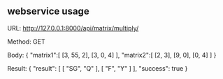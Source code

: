 ## webservice usage

URL: http://127.0.0.1:8000/api/matrix/multiply/

Method: GET

Body:
{
    "matrix1":[
        [3, 55, 2],
        [3, 0, 4]
    ],
    "matrix2":[
        [2, 3],
        [9, 0],
        [0, 4]
    ]
}

Result:
{
    "result": [
        [
            "SG",
            "Q"
        ],
        [
            "F",
            "Y"
        ]
    ],
    "success": true
}
